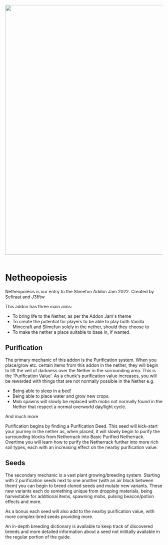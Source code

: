 <p align="center">
<img width="800" src="https://github.com/Sefiraat/Netheopiesis/blob/master/images/logo/logo.svg"><br><br>
</p>

# Netheopoiesis

Netheopoiesis is our entry to the Slimefun Addon Jam 2022. 
Created by Sefiraat and J3fftw

This addon has three main aims:
- To bring life to the Nether, as per the Addon Jam's theme
- To create the potential for players to be able to play both Vanilla Minecraft and Slimefun solely in the nether, should they choose to
- To make the nether a place suitable to base in, if wanted.

## Purification
The primary mechanic of this addon is the Purification system. When you place/grow etc. certain items from this addon in the nether, they will begin to lift the veil of darkness over the Nether in the surrounding area. This is the 'Purification Value'. As a chunk's purification value increases, you will be rewarded with things that are not normally possible in the Nether e.g. 
- Being able to sleep in a bed!
- Being able to place water and grow new crops. 
- Mob spawns will slowly be replaced with mobs not normally found in the Nether that respect a normal overworld day/light cycle. 

And much more

Purification begins by finding a Purification Deed. This seed will kick-start your journey in the nether as, when placed, it will slowly begin to purify the surrounding blocks from Netherrack into Basic Purified Netherrack. Overtime you will learn how to purify the Netherrack further into more rich soil types, each with an increasing effect on the nearby purification value.

## Seeds
The secondary mechanic is a vast plant growing/breeding system. Starting with 2 purification seeds next to one another (with an air block between them) you can begin to breed cloned seeds and mutate new variants. These new variants each do something unique from dropping materials, being harvestable for additional items, spawning mobs, pulsing beacon/potion effects and more.

As a bonus each seed will also add to the nearby purification value, with more complex-bred seeds providing more.

An in-depth breeding dictionary is available to keep track of discovered breeds and more detailed information about a seed not inititally available in the regular portion of the guide.
